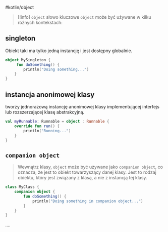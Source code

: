 #kotlin/object 

>[!info] `object`
>słowo kluczowe `object` może być używane w kilku różnych kontekstach:

## singleton
Obiekt taki ma tylko jedną instancję i jest dostępny globalnie.
```kotlin
object MySingleton {
     fun doSomething() {
        println("Doing something...")
    }
}
```

## instancja anonimowej klasy
tworzy jednorazową instancję anonimowej klasy implementującej interfejs lub rozszerzającej klasę abstrakcyjną.
```kotlin
val myRunnable: Runnable = object : Runnable {
    override fun run() {
        println("Running...")
    }
}

```

## `companion object` 
> Wewnątrz klasy, `object` może być używane jako `companion object`, co oznacza, że jest to obiekt towarzyszący danej klasy. Jest to rodzaj obiektu, który jest związany z klasą, a nie z instancją tej klasy.

```kotlin
class MyClass {
    companion object {
        fun doSomething() {
            println("Doing something in companion object...")
        }
    }
}

```

....










